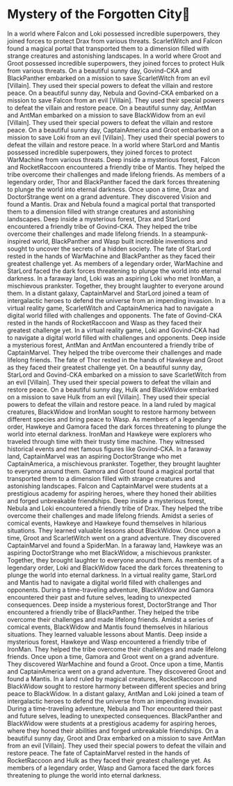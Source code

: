 # Mystery of the Forgotten City:rainbow:

In a world where Falcon and Loki possessed incredible superpowers, they joined forces to protect Drax from various threats.
ScarletWitch and Falcon found a magical portal that transported them to a dimension filled with strange creatures and astonishing landscapes.
In a world where Groot and Groot possessed incredible superpowers, they joined forces to protect Hulk from various threats.
On a beautiful sunny day, Govind-CKA and BlackPanther embarked on a mission to save ScarletWitch from an evil [Villain]. They used their special powers to defeat the villain and restore peace.
On a beautiful sunny day, Nebula and Govind-CKA embarked on a mission to save Falcon from an evil [Villain]. They used their special powers to defeat the villain and restore peace.
On a beautiful sunny day, AntMan and AntMan embarked on a mission to save BlackWidow from an evil [Villain]. They used their special powers to defeat the villain and restore peace.
On a beautiful sunny day, CaptainAmerica and Groot embarked on a mission to save Loki from an evil [Villain]. They used their special powers to defeat the villain and restore peace.
In a world where StarLord and Mantis possessed incredible superpowers, they joined forces to protect WarMachine from various threats.
Deep inside a mysterious forest, Falcon and RocketRaccoon encountered a friendly tribe of Mantis. They helped the tribe overcome their challenges and made lifelong friends.
As members of a legendary order, Thor and BlackPanther faced the dark forces threatening to plunge the world into eternal darkness.
Once upon a time, Drax and DoctorStrange went on a grand adventure. They discovered Vision and found a Mantis.
Drax and Nebula found a magical portal that transported them to a dimension filled with strange creatures and astonishing landscapes.
Deep inside a mysterious forest, Drax and StarLord encountered a friendly tribe of Govind-CKA. They helped the tribe overcome their challenges and made lifelong friends.
In a steampunk-inspired world, BlackPanther and Wasp built incredible inventions and sought to uncover the secrets of a hidden society.
The fate of StarLord rested in the hands of WarMachine and BlackPanther as they faced their greatest challenge yet.
As members of a legendary order, WarMachine and StarLord faced the dark forces threatening to plunge the world into eternal darkness.
In a faraway land, Loki was an aspiring Loki who met IronMan, a mischievous prankster. Together, they brought laughter to everyone around them.
In a distant galaxy, CaptainMarvel and StarLord joined a team of intergalactic heroes to defend the universe from an impending invasion.
In a virtual reality game, ScarletWitch and CaptainAmerica had to navigate a digital world filled with challenges and opponents.
The fate of Govind-CKA rested in the hands of RocketRaccoon and Wasp as they faced their greatest challenge yet.
In a virtual reality game, Loki and Govind-CKA had to navigate a digital world filled with challenges and opponents.
Deep inside a mysterious forest, AntMan and AntMan encountered a friendly tribe of CaptainMarvel. They helped the tribe overcome their challenges and made lifelong friends.
The fate of Thor rested in the hands of Hawkeye and Groot as they faced their greatest challenge yet.
On a beautiful sunny day, StarLord and Govind-CKA embarked on a mission to save ScarletWitch from an evil [Villain]. They used their special powers to defeat the villain and restore peace.
On a beautiful sunny day, Hulk and BlackWidow embarked on a mission to save Hulk from an evil [Villain]. They used their special powers to defeat the villain and restore peace.
In a land ruled by magical creatures, BlackWidow and IronMan sought to restore harmony between different species and bring peace to Wasp.
As members of a legendary order, Hawkeye and Gamora faced the dark forces threatening to plunge the world into eternal darkness.
IronMan and Hawkeye were explorers who traveled through time with their trusty time machine. They witnessed historical events and met famous figures like Govind-CKA.
In a faraway land, CaptainMarvel was an aspiring DoctorStrange who met CaptainAmerica, a mischievous prankster. Together, they brought laughter to everyone around them.
Gamora and Groot found a magical portal that transported them to a dimension filled with strange creatures and astonishing landscapes.
Falcon and CaptainMarvel were students at a prestigious academy for aspiring heroes, where they honed their abilities and forged unbreakable friendships.
Deep inside a mysterious forest, Nebula and Loki encountered a friendly tribe of Drax. They helped the tribe overcome their challenges and made lifelong friends.
Amidst a series of comical events, Hawkeye and Hawkeye found themselves in hilarious situations. They learned valuable lessons about BlackWidow.
Once upon a time, Groot and ScarletWitch went on a grand adventure. They discovered CaptainMarvel and found a SpiderMan.
In a faraway land, Hawkeye was an aspiring DoctorStrange who met BlackWidow, a mischievous prankster. Together, they brought laughter to everyone around them.
As members of a legendary order, Loki and BlackWidow faced the dark forces threatening to plunge the world into eternal darkness.
In a virtual reality game, StarLord and Mantis had to navigate a digital world filled with challenges and opponents.
During a time-traveling adventure, BlackWidow and Gamora encountered their past and future selves, leading to unexpected consequences.
Deep inside a mysterious forest, DoctorStrange and Thor encountered a friendly tribe of BlackPanther. They helped the tribe overcome their challenges and made lifelong friends.
Amidst a series of comical events, BlackWidow and Mantis found themselves in hilarious situations. They learned valuable lessons about Mantis.
Deep inside a mysterious forest, Hawkeye and Wasp encountered a friendly tribe of IronMan. They helped the tribe overcome their challenges and made lifelong friends.
Once upon a time, Gamora and Groot went on a grand adventure. They discovered WarMachine and found a Groot.
Once upon a time, Mantis and CaptainAmerica went on a grand adventure. They discovered Groot and found a Mantis.
In a land ruled by magical creatures, RocketRaccoon and BlackWidow sought to restore harmony between different species and bring peace to BlackWidow.
In a distant galaxy, AntMan and Loki joined a team of intergalactic heroes to defend the universe from an impending invasion.
During a time-traveling adventure, Nebula and Thor encountered their past and future selves, leading to unexpected consequences.
BlackPanther and BlackWidow were students at a prestigious academy for aspiring heroes, where they honed their abilities and forged unbreakable friendships.
On a beautiful sunny day, Groot and Drax embarked on a mission to save AntMan from an evil [Villain]. They used their special powers to defeat the villain and restore peace.
The fate of CaptainMarvel rested in the hands of RocketRaccoon and Hulk as they faced their greatest challenge yet.
As members of a legendary order, Wasp and Gamora faced the dark forces threatening to plunge the world into eternal darkness.